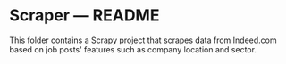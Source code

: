 # Scraper ― README

This folder contains a Scrapy project that scrapes data from Indeed.com based on job posts' features such as company location and sector.
